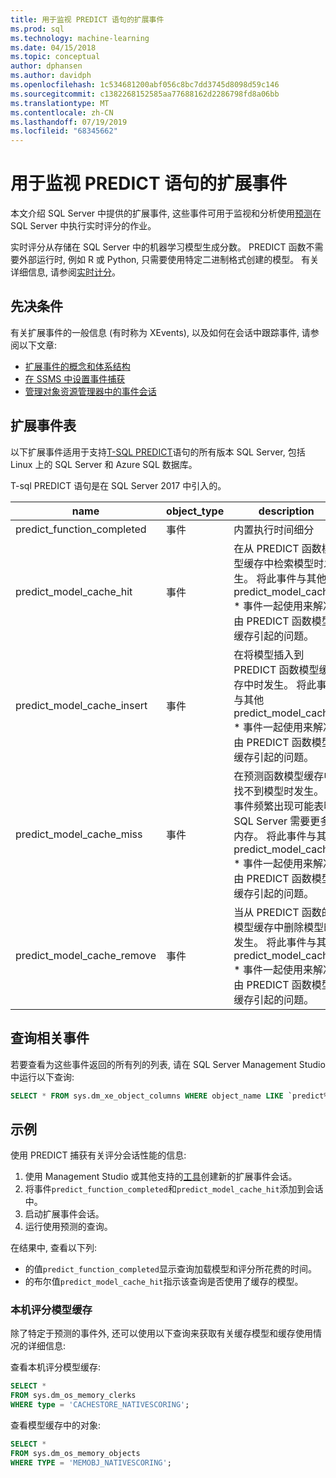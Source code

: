 ```yaml
---
title: 用于监视 PREDICT 语句的扩展事件
ms.prod: sql
ms.technology: machine-learning
ms.date: 04/15/2018
ms.topic: conceptual
author: dphansen
ms.author: davidph
ms.openlocfilehash: 1c534681200abf056c8bc7dd3745d8098d59c146
ms.sourcegitcommit: c1382268152585aa77688162d2286798fd8a06bb
ms.translationtype: MT
ms.contentlocale: zh-CN
ms.lasthandoff: 07/19/2019
ms.locfileid: "68345662"
---
```

# <a name="extended-events-for-monitoring-predict-statements"></a>用于监视 PREDICT 语句的扩展事件

本文介绍 SQL Server 中提供的扩展事件, 这些事件可用于监视和分析使用[预测](https://docs.microsoft.com/sql/t-sql/queries/predict-transact-sql)在 SQL Server 中执行实时评分的作业。

实时评分从存储在 SQL Server 中的机器学习模型生成分数。 PREDICT 函数不需要外部运行时, 例如 R 或 Python, 只需要使用特定二进制格式创建的模型。 有关详细信息, 请参阅[实时计分](https://docs.microsoft.com/sql/advanced-analytics/real-time-scoring)。

## <a name="prerequisites"></a>先决条件

有关扩展事件的一般信息 (有时称为 XEvents), 以及如何在会话中跟踪事件, 请参阅以下文章:

+ [扩展事件的概念和体系结构](https://docs.microsoft.com/sql/relational-databases/extended-events/extended-events)
+ [在 SSMS 中设置事件捕获](https://docs.microsoft.com/sql/relational-databases/extended-events/quick-start-extended-events-in-sql-server)
+ [管理对象资源管理器中的事件会话](https://docs.microsoft.com/sql/relational-databases/extended-events/manage-event-sessions-in-the-object-explorer)

## <a name="table-of-extended-events"></a>扩展事件表

以下扩展事件适用于支持[T-SQL PREDICT](https://docs.microsoft.com/sql/t-sql/queries/predict-transact-sql)语句的所有版本 SQL Server, 包括 Linux 上的 SQL Server 和 Azure SQL 数据库。 

T-sql PREDICT 语句是在 SQL Server 2017 中引入的。 

|name |object_type|description| 
|----|----|----|
|predict_function_completed |事件  |内置执行时间细分|
|predict_model_cache_hit |事件|在从 PREDICT 函数模型缓存中检索模型时发生。 将此事件与其他 predict_model_cache_ * 事件一起使用来解决由 PREDICT 函数模型缓存引起的问题。|
|predict_model_cache_insert |事件  |   在将模型插入到 PREDICT 函数模型缓存中时发生。 将此事件与其他 predict_model_cache_ * 事件一起使用来解决由 PREDICT 函数模型缓存引起的问题。    |
|predict_model_cache_miss   |事件|在预测函数模型缓存中找不到模型时发生。 此事件频繁出现可能表明 SQL Server 需要更多内存。 将此事件与其他 predict_model_cache_ * 事件一起使用来解决由 PREDICT 函数模型缓存引起的问题。|
|predict_model_cache_remove |事件| 当从 PREDICT 函数的模型缓存中删除模型时发生。 将此事件与其他 predict_model_cache_ * 事件一起使用来解决由 PREDICT 函数模型缓存引起的问题。|

## <a name="query-for-related-events"></a>查询相关事件

若要查看为这些事件返回的所有列的列表, 请在 SQL Server Management Studio 中运行以下查询:

```sql
SELECT * FROM sys.dm_xe_object_columns WHERE object_name LIKE `predict%'
```

## <a name="examples"></a>示例

使用 PREDICT 捕获有关评分会话性能的信息:

1. 使用 Management Studio 或其他支持的[工具](https://docs.microsoft.com/sql/relational-databases/extended-events/extended-events-tools)创建新的扩展事件会话。
2. 将事件`predict_function_completed`和`predict_model_cache_hit`添加到会话中。
3. 启动扩展事件会话。
4. 运行使用预测的查询。

在结果中, 查看以下列:

+ 的值`predict_function_completed`显示查询加载模型和评分所花费的时间。
+ 的布尔值`predict_model_cache_hit`指示该查询是否使用了缓存的模型。 

### <a name="native-scoring-model-cache"></a>本机评分模型缓存

除了特定于预测的事件外, 还可以使用以下查询来获取有关缓存模型和缓存使用情况的详细信息:

查看本机评分模型缓存:

```sql
SELECT *
FROM sys.dm_os_memory_clerks
WHERE type = 'CACHESTORE_NATIVESCORING';
```

查看模型缓存中的对象:

```sql
SELECT *
FROM sys.dm_os_memory_objects
WHERE TYPE = 'MEMOBJ_NATIVESCORING';
```

